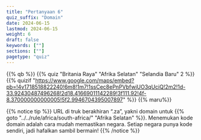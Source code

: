 ```yaml
---
title: "Pertanyaan 6"
quiz_suffix: "Domain"
date: 2024-06-15
lastmod: 2024-06-15
weight: 6
draft: false
keywords: [""]
sections: [""]
pagetype: "quiz"
---
```


{{% qb %}}
{{% quiz "Britania Raya" "Afrika Selatan" "Selandia Baru" 2 %}}
{{% quizif "https://www.google.com/maps/embed?pb=!4v1718518822240!6m8!1m7!1ssCec8ePnPVbfwjUO3qUciQ!2m2!1d-33.92430487496268!2d18.41669011142289!3f111.92!4f-8.370000000000005!5f2.9946704395007897" %}}
{{% maru%}}

<div class="googlemap-if ansarea transparent-area">
{{% notice tip %}}
URL di truk berakhiran “.za”, yakni domain untuk {{% goto "../../rule/africa/south-africa/" "Afrika Selatan" %}}. Menemukan kode domain adalah cara mudah memastikan negara. Setiap negara punya kode sendiri, jadi hafalkan sambil bermain!
{{% /notice %}}
</div>
